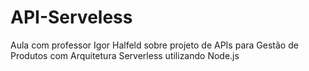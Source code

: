 # API-Serveless
Aula com professor Igor Halfeld sobre projeto de APIs para Gestão de Produtos com Arquitetura Serverless utilizando Node.js
